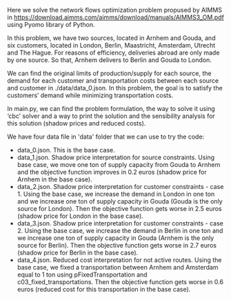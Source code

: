 Here we solve the network flows optimization problem propused by AIMMS in https://download.aimms.com/aimms/download/manuals/AIMMS3_OM.pdf using Pyomo library of Python.

In this problem, we have two sources, located in Arnhem and Gouda, and six customers, located in London, Berlin, Maastricht, Amsterdam, Utrecht and The Hague. For reasons of efficiency, deliveries abroad are only made by one source. So that, Arnhem delivers to Berlin and Gouda to London.

We can find the original limits of production/supply for each source, the demand for each customer and transportation costs between each source and customer in ./data/data_0.json. In this problem, the goal is to satisfy the customers’ demand while minimizing transportation costs.

In main.py, we can find the problem formulation, the way to solve it using ‘cbc’ solver and a way to print the solution and the sensibility analysis for this solution (shadow prices and reduced costs).

We have four data file in 'data' folder that we can use to try the code:
* data_0.json. This is the base case.
* data_1.json. Shadow price interpretation for source constraints. Using base case, we move one ton of supply capacity from Gouda to Arnhem and the objective function improves in 0.2 euros (shadow price for Arnhem in the base case).
* data_2.json. Shadow price interpretation for customer constraints - case 1. Using the base case, we increase the demand in London in one ton and we increase one ton of supply capacity in Gouda (Gouda is the only source for London). Then the objective function gets worse in 2.5 euros (shadow price for London in the base case).
* data_3.json. Shadow price interpretation for customer constraints - case 2. Using the base case, we increase the demand in Berlin in one ton and we increase one ton of supply capacity in Gouda (Arnhem is the only source for Berlin). Then the objective function gets worse in 2.7 euros (shadow price for Berlin in the base case).
* data_4.json. Reduced cost interpretation for not active routes. Using the base case, we fixed a transportation between Arnhem and Amsterdam equal to 1 ton using pFixedTransportation and c03_fixed_transportations. Then the objective function gets worse in 0.6 euros (reduced cost for this transportation in the base case).
